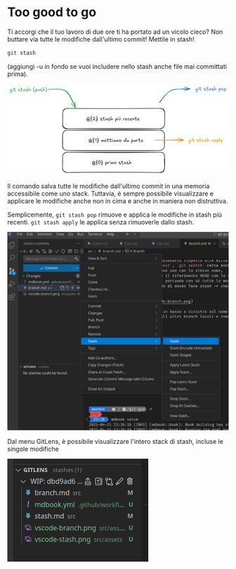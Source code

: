 # Too good to go

Ti accorgi che il tuo lavoro di due ore ti ha portato ad un vicolo cieco?
Non buttare via tutte le modifiche dall'ultimo commit! Mettile in stash!

```bash
git stash
```
(aggiungi -u in fondo se vuoi includere nello stash anche file mai committati prima).

![alt text](./assets/git-stash.png)

Il comando salva tutte le modifiche dall'ultimo commit in una memoria accessibile come uno stack.
Tuttavia, è sempre possibile visualizzare e applicare le modifiche anche non in cima
e anche in maniera non distruttiva.

Semplicemente, `git stash pop` rimuove e applica le modifiche in stash più recenti.
`git stash apply` le applica senza rimuoverle dallo stash.

![alt text](./assets/vscode-stash.png)

Dal menu GitLens, è possibile visualizzare l'intero stack di stash, incluse le singole modifiche

![alt text](./assets/gitlens-stash.png)